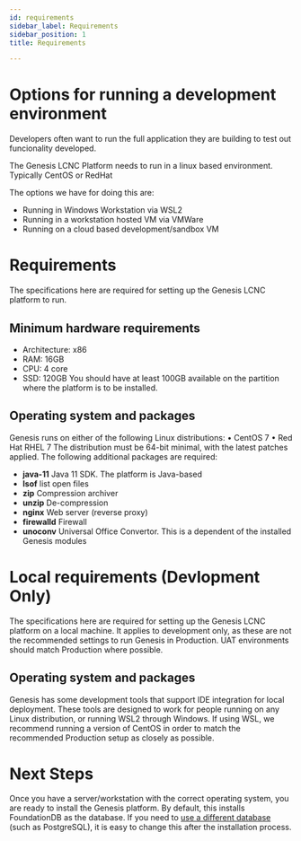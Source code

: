 ```yaml
---
id: requirements
sidebar_label: Requirements
sidebar_position: 1
title: Requirements

---
```


# Options for running a development environment

Developers often want to run the full application they are building to test out funcionality developed.

The Genesis LCNC Platform needs to run in a linux based environment. Typically CentOS or RedHat

The options we have for doing this are:

* Running in Windows Workstation via WSL2 
* Running in a workstation hosted VM via VMWare
* Running on a cloud based development/sandbox VM

# Requirements

The specifications here are required for setting up the Genesis LCNC platform to run.

## Minimum hardware requirements

* Architecture: x86
* RAM: 16GB
* CPU: 4 core
* SSD: 120GB
  You should have at least 100GB available on the partition where the platform is to be installed.

## Operating system and packages

Genesis runs on either of the following Linux distributions:
•	CentOS 7
•	Red Hat RHEL 7
The distribution must be 64-bit minimal, with the latest patches applied.
The following additional packages are required:

* **java-11**	Java 11 SDK. The platform is Java-based
* **lsof**	list open files
* **zip**	Compression archiver
* **unzip**	De-compression
* **nginx**	Web server (reverse proxy)
* **firewalld**	Firewall
* **unoconv**	Universal Office Convertor. This is a dependent of the installed Genesis modules

# Local requirements (Devlopment Only)

The specifications here are required for setting up the Genesis LCNC platform on a local machine. It applies to development only, as these are not the recommended settings to run Genesis in Production. UAT environments should match Production where possible.

## Operating system and packages

Genesis has some development tools that support IDE integration for local deployment. These tools are designed to work for people running on any Linux distribution, or running WSL2 through Windows.
If using WSL, we recommend running a version of CentOS in order to match the recommended Production setup as closely as possible.

# Next Steps

Once you have a server/workstation with the correct operating system, you are ready to install the Genesis platform. By default, this installs FoundationDB as the database. If you need to [use a different database](/getting-started/get-ready-to-develop/database) (such as PostgreSQL), it is easy to change this after the installation process.